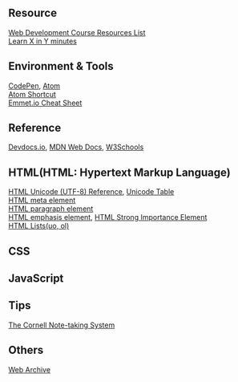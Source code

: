 ## Resource
[Web Development Course Resources List](https://www.appbrewery.co/p/web-development-course-resources/)\
[Learn X in Y minutes](https://learnxinyminutes.com/)

## Environment & Tools
[CodePen](https://codepen.io/), [Atom](https://atom.io/)\
[Atom Shortcut](https://atom.io/packages/atom-shortcuts)\
[Emmet.io Cheat Sheet](https://docs.emmet.io/cheat-sheet/)

## Reference
[Devdocs.io](https://devdocs.io/html/), [MDN Web Docs](https://developer.mozilla.org/en-US/docs/Web/HTML), [W3Schools](https://www.w3schools.com/html/default.asp)

## HTML(HTML: Hypertext Markup Language)
[HTML Unicode (UTF-8) Reference](https://www.w3schools.com/charsets/ref_html_utf8.asp), [Unicode Table](https://unicode-table.com/en/)\
[HTML meta element](https://developer.mozilla.org/en-US/docs/Web/HTML/Element/meta)\
[HTML paragraph element](https://developer.mozilla.org/en-US/docs/Web/HTML/Element/p)\
[HTML emphasis element](https://developer.mozilla.org/en-US/docs/Web/HTML/Element/em), [HTML Strong Importance Element](https://developer.mozilla.org/en-US/docs/Web/HTML/Element/strong)\
[HTML Lists(uo, ol)](https://www.w3schools.com/html/html_lists.asp)

## CSS

## JavaScript

## Tips
[The Cornell Note-taking System](http://lsc.cornell.edu/study-skills/cornell-note-taking-system/)

## Others
[Web Archive](http://web.archive.org/)
